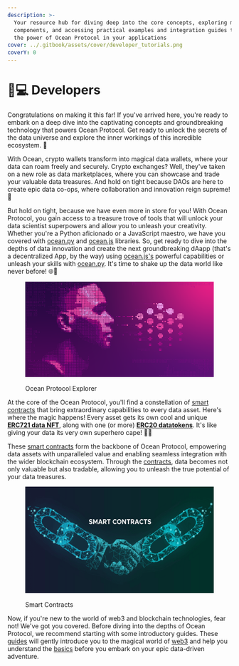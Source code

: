 ```yaml
---
description: >-
  Your resource hub for diving deep into the core concepts, exploring main
  components, and accessing practical examples and integration guides to unleash
  the power of Ocean Protocol in your applications
cover: ../.gitbook/assets/cover/developer_tutorials.png
coverY: 0
---
```


# 👨💻 Developers

Congratulations on making it this far! If you've arrived here, you're ready to embark on a deep dive into the captivating concepts and groundbreaking technology that powers Ocean Protocol. Get ready to unlock the secrets of the data universe and explore the inner workings of this incredible ecosystem. 🌊&#x20;



With Ocean, crypto wallets transform into magical data wallets, where your data can roam freely and securely. Crypto exchanges? Well, they've taken on a new role as data marketplaces, where you can showcase and trade your valuable data treasures. And hold on tight because DAOs are here to create epic data co-ops, where collaboration and innovation reign supreme! 🤝

But hold on tight, because we have even more in store for you! With Ocean Protocol, you gain access to a treasure trove of tools that will unlock your data scientist superpowers and allow you to unleash your creativity. Whether you're a Python aficionado or a JavaScript maestro, we have you covered with [ocean.py](ocean.py/) and [ocean.js](broken-reference) libraries. So, get ready to dive into the depths of data innovation and create the next groundbreaking dAapp (that's a decentralized App, by the way) using [ocean.js's](broken-reference) powerful capabilities or unleash your skills with [ocean.py](ocean.py/). It's time to shake up the data world like never before! 🌐🚀

<figure><img src="../.gitbook/assets/developers.png" alt=""><figcaption><p>Ocean Protocol Explorer</p></figcaption></figure>

At the core of the Ocean Protocol, you'll find a constellation of [smart contracts](contracts/) that bring extraordinary capabilities to every data asset. Here's where the magic happens! Every asset gets its own cool and unique [**ERC721 data NFT**](datanft-and-datatoken/#what-is-a-data-nft), along with one (or more) [**ERC20 datatokens**](datanft-and-datatoken/). It's like giving your data its very own superhero cape! 🦸‍♂️

These [smart contracts](contracts/) form the backbone of Ocean Protocol, empowering data assets with unparalleled value and enabling seamless integration with the wider blockchain ecosystem. Through the [contracts](contracts/), data becomes not only valuable but also tradable, allowing you to unleash the true potential of your data treasures.

<figure><img src="../.gitbook/assets/smart-contracts.png" alt=""><figcaption><p>Smart Contracts</p></figcaption></figure>

Now, if you're new to the world of web3 and blockchain technologies, fear not! We've got you covered. Before diving into the depths of Ocean Protocol, we recommend starting with some introductory guides. These [guides](../user-guides/) will gently introduce you to the magical world of [web3](../discover/wallets.md) and help you understand the [basics](../discover/wallets-and-ocean-tokens.md) before you embark on your epic data-driven adventure.
